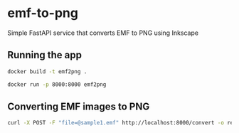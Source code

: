 # emf-to-png

Simple FastAPI service that converts EMF to PNG using Inkscape

## Running the app

```bash
docker build -t emf2png .

docker run -p 8000:8000 emf2png
```

## Converting EMF images to PNG

```bash
curl -X POST -F "file=@sample1.emf" http://localhost:8000/convert -o result.png
```